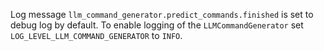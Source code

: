 Log message `llm_command_generator.predict_commands.finished` is set to debug log by default. 
To enable logging of the `LLMCommandGenerator` set `LOG_LEVEL_LLM_COMMAND_GENERATOR` to `INFO`.